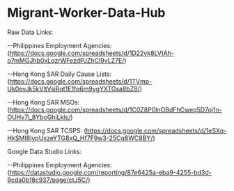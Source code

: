 # Migrant-Worker-Data-Hub

Raw Data Links:

--Philippines Employment Agencies: (https://docs.google.com/spreadsheets/d/1D22yk8LVtAh-o7mMGJhb0xLqzrWFezdPJZhCI9vLZ7E/)

--Hong Kong SAR Daily Cause Lists: (https://docs.google.com/spreadsheets/d/1TVmp-Uk0evJk5kVltVsiRqt1E1fq6m9ygYXTGsa8bZ8/)

--Hong Kong SAR MSOs: (https://docs.google.com/spreadsheets/d/1C0Z8P0lnOBdFhCweq5D7oj1n-OUHv7i_8YboGhiLkls/)

--Hong Kong SAR TCSPS: (https://docs.google.com/spreadsheets/d/1eSXq-HkSMI8IypUxzeYTG8xQ_Hf7F9w3-25Cq8WC8BY/)

Google Data Studio Links:

--Philippines Employment Agencies: (https://datastudio.google.com/reporting/87e6425a-eba9-4255-bd3d-9cda0b18c937/page/ctJ5C/)
